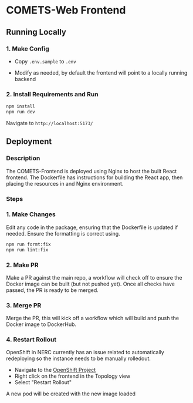 # COMETS-Web Frontend

## Running Locally

### 1. Make Config

* Copy `.env.sample` to `.env`

* Modify as needed, by default the frontend will point to a locally running backend

### 2. Install Requirements and Run

```bash
npm install
npm run dev
```

Navigate to `http://localhost:5173/`

## Deployment

### Description

The COMETS-Frontend is deployed using Nginx to host the built React frontend. The Dockerfile has instructions for building the React app, then placing the resources in and Nginx environment.

### Steps

### 1. Make Changes

Edit any code in the package, ensuring that the Dockerfile is updated if needed. Ensure the formatting is correct using.

```bash
npm run formt:fix
npm run lint:fix
```



### 2. Make PR

Make a PR against the main repo, a workflow will check off to ensure the Docker image can be built (but not pushed yet). Once all checks have passed, the PR is ready to be merged.

### 3. Merge PR

Merge the PR, this will kick off a workflow which will build and push the Docker image to DockerHub.

### 4. Restart Rollout

OpenShift in NERC currently has an issue related to automatically redeploying so the instance needs to be manually rolledout. 

*  Navigate to the [OpenShift Project](https://console.apps.shift.nerc.mghpcc.org/topology/ns/comets-smart-interface-d17eea?view=graph&selectId=9175c380-e700-4946-b199-1f1c484b0f16)
* Right click on the frontend in the Topology view
* Select "Restart Rollout"

A new pod will be created with the new image loaded
